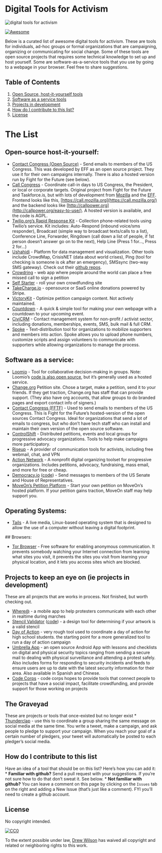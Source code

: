 Digital Tools for Activism
==========================

![digital tools for activism](https://raw.githubusercontent.com/drewrwilson/toolsforactivism/master/digital-tool.jpg "digital tools for activism")

[![Awesome](https://cdn.rawgit.com/sindresorhus/awesome/d7305f38d29fed78fa85652e3a63e154dd8e8829/media/badge.svg)](https://github.com/sindresorhus/awesome)

Below is a curated list of awesome digital tools for activism. These are tools for individuals, ad-hoc groups or formal organizations that are campaigning, organizing or communicating for social change. Some of these tools are open source projects that requires some technical knowledge to set up and host yourself. Some are software-as-a-service tools that you use by going to a webpage in your browser. Feel free to share suggestions.

Table of Contents
-----------------

1.  [Open Source, host-it-yourself tools](#open-source-host-it-yourself)
2.  [Software as a service tools](#software-as-a-service)
3.  [Projects in development](#projects-to-keep-an-eye-on-ie-projects-in-development)
4.  [How do I contribute to this list?](#how-do-i-contribute-to-this-list)
5.  [License](#license)

The List
========

Open-source host-it-yourself:
-----------------------------

-   [Contact Congress (Open Source)](https://github.com/EFForg/contact-congress) - Send emails to members of the US Congress. This was developed by EFF as an open source project. They use it for their own campaigns internally. There is also a hosted version run by Fight for the Future (see below).
-   [Call Congress](https://github.com/fightforthefuture/call-congress) - Coordinate call-in days to US Congress, the President, or local or corporate targets. Original project from Fight for the Future and Taskforce.is, but with lots of development from [Mozilla](https://github.com/mozilla/call-congress) and the [EFF](https://github.com/effOrg/call-congress/tree/refactor/master). Frontend looks like this, [https://call.mozilla.org](https://call.mozilla.org/) and the backend looks like [http://callpower.org](http://callpower.org/easy-to-use/). A hosted version is available, and the code is AGPL.
-   [Twilio.org’s Rapid Response Kit](https://github.com/Twilio-org/rapid-response-kit) - Collection phone-related tools using Twilio’s service. Kit includes: Auto-Respond (inbound voice/sms responder), Broadcast (simple way to broadcast texts/calls to a list), Conference Line, Forwarder, Ringdown (call down a list of people, if 1st person doesn’t answer go on to the next), Help Line (Press 1 for…, Press 2 for…)
-   [Ushahidi](https://www.ushahidi.com/) - Platform for data management and visualization. Other tools include CrowdMap, CrisisNET (data about world crises), Ping (tool for checking is someone is ok after an emergency), SMSsync (two-way SMS gateway). Check out their [github repos](https://github.com/ushahidi).
-   [Crowdring](https://github.com/therules/CrowdRing) - web app where people around the world can place a free missed call to sign a petition
-   [Self Starter](https://github.com/lockitron/selfstarter) - roll your own crowdfunding site
-   [TakeCharge.io](https://github.com/controlshift/prague-server) - opensource or SaaS online donations powered by Stripe.
-   [VictoryKit](http://www.victorykitapp.com) - Optimize petition campaign content. Not actively maintained.
-   [Countdown](https://github.com/drewrwilson/countdown) - A quick & simple tool for making your own webpage with a countdown to your upcoming event.
-   [CiviCRM](https://civicrm.org/) - Contact management system for non-profit / activist sector, including donations, memberships, events, SMS, bulk mail & full CRM.
-   [Spoke](https://github.com/Elizabeth-Warren/Spoke) - Text-distribution tool for organizations to mobilize supporters and members into action. Spoke allows you to upload phone numbers, customize scripts and assign volunteers to communicate with supporters while allowing organizations to manage the process.

Software as a service:
----------------------

-   [Loomio](https://www.loomio.org/) - Tool for collaborative decision-making in groups. Note: Loomio’s [code is also open source](https://github.com/loomio/loomio), but it’s generally used as a hosted service.
-   [Change.org](https://www.change.org/) Petition site. Chose a target, make a petition, send it to your friends. If they get traction, Change.org has staff that can provide support. (They also have org accounts, that allow groups to do branded pages and export contact info of signers.)
-   [Contact Congress (FFTF)](http://congress.fightforthefuture.org/) - Used to send emails to members of the US Congress. This is Fight for the Future’s hosted-version of the open sources Contact Congress. Ideal for organizations that send a lot of emails to congress, but who don’t have tech staff who can install and maintain their own version of the open source software.
-   [ControlShift](https://www.controlshiftlabs.com/) - Distributed petitions, events and local groups for progressive advocacy organizations. Tools to help make campaigns more participatory.
-   [Riseup](http://riseup.net/) - A provider of communication tools for activists, including free webmail, chat, and VPN
-   [Action Network](https://actionnetwork.org) - A nonprofit digital organizing toolset for progressive organizations. Includes petitions, advocacy, fundraising, mass email, and more for free or cheap.
-   [Democracy.io](https://democracy.io) ([code](https://github.com/sinak/democracy.io)) - Send messages to members of the US Senate and House of Representatives.
-   [MoveOn’s Petition Platform](https://petitions.moveon.org/) - Start your own petition on MoveOn’s hosted platform. If your petition gains traction, MoveOn staff may help support you.

Operating Systems:
------------------

-   [Tails](https://tails.boum.org/) - A live media, Linux-based operating system that is designed to allow the use of a computer without leaving a digital footprint.

\#\# Browsers:

-   [Tor Browser](https://github.com/TheTorProject/gettorbrowser) - Free software for enabling anonymous communication. It prevents somebody watching your Internet connection from learning what sites you visit, it prevents the sites you visit from learning your physical location, and it lets you access sites which are blocked.

Projects to keep an eye on (ie projects in development)
-------------------------------------------------------

These are all projects that are works in process. Not finished, but worth checking out.

-   [Where@](https://github.com/the-learning-collective/whereat-macroid) - a mobile app to help protesters communicate with each other in realtime during marches
-   [Stencil Validator](https://drewrwilson.com/stencilvalidator/) ([code](https://github.com/drewrwilson/stencilvalidator)) - a design tool for determining if your artwork is a valid stencil
-   [Day of Action](https://github.com/handsupwalkout/handsupwalkout.github.io) - very rough tool used to coordinate a day of action for high school students. the starting point for a more generalized tool to run a day of action campaign
-   [Umbrella App](https://github.com/securityfirst/Umbrella_android) - an open source Android App with lessons and checklists on digital and physical security topics ranging from sending a secure mail to dealing with physical surveillance and attending a protest safely. Also includes forms for responding to security incidents and feeds to ensure users are up to date with the latest security information for their area. Also available in Spanish and Chinese.
-   [Code Corps](https://github.com/code-corps) - code corps hopes to provide tools that connect people to projects that have a social impact, facilitate crowdfunding, and provide support for those working on projects

The Graveyad
------------

These are projects or tools that once-existed but no longer exist \* [Thunderclap](http://thunderclap.it) - use this to coordinate a group sharing the same message on social media at the same time. You write a tweet, make a campaign, and ask people to pledge to support your campaign. When you reach your goal of a certain number of pledgers, your tweet will automatically be posted to each pledger’s social media.

How do I contribute to this list
--------------------------------

Have an idea of a tool that should be on this list? Here’s how you can add it: \* **Familiar with github?** Send a pull request with your suggestions. If you’re not sure how to do that don’t sweat it. See below. \* **Not familiar with github?** You can leave a comment on this page by clicking on the `Issues` tab on the right and adding a New Issue (that’s just like a comment). FYI you’ll need to create a github account.

License
-------

No copyright intended.

[![CC0](https://i.creativecommons.org/p/zero/1.0/88x31.png)](https://creativecommons.org/publicdomain/zero/1.0/)

To the extent possible under law, [Drew Wilson](https://drewrwilson.com) has waived all copyright and related or neighboring rights to this work.
